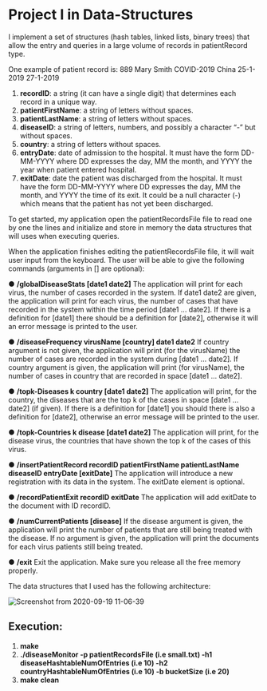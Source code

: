 # Project I in Data-Structures
I implement a set of structures (hash tables, linked lists, binary trees) that allow the entry and queries in a large volume of records in patientRecord type.

One example of patient record is: 
889 Mary Smith COVID-2019 China 25-1-2019 27-1-2019

1. **recordID**: a string (it can have a single digit) that 
determines each record in a unique way.
2. **patientFirstName**: a string of letters without spaces.
3. **patientLastName**: a string of letters without spaces.
4. **diseaseID**: a string of letters, numbers, and possibly a
character “-” but without spaces.
5. **country**: a string of letters without spaces.
6. **entryDate**: date of admission to the hospital. It must have the form DD-MM-YYYY where DD expresses the day, MM the month, and YYYY the year when patient entered hospital.
7. **exitDate**: date the patient was discharged from the hospital. It must have the form DD-MM-YYYY where DD expresses the day, MM the month, and YYYY the time of its exit. It could be a null character (-) which means that the patient has not yet been discharged.

To get started, my application open the patientRecordsFile file to read
one by one the lines and initialize and store in memory the data structures that will
uses when executing queries.

When the application finishes editing the patientRecordsFile file, it will wait
user input from the keyboard. The user will be able to give the following commands
(arguments in [] are optional):

● **/globalDiseaseStats [date1 date2]**
The application will print for each virus, the number of cases recorded in the system. If
date1 date2 are given, the application will print for each virus, the number of cases that have
recorded in the system within the time period [date1 ... date2].
If there is a definition for [date1] there should be a definition for [date2], otherwise it will
an error message is printed to the user.

● **/diseaseFrequency virusName [country] date1 date2**
If country argument is not given, the application will print (for the virusName) the number of cases are recorded in the system during [date1 ... date2]. If 
country argument is given, the application will print (for virusName), the number of cases in
country that are recorded in space [date1 ... date2].

● **/topk-Diseases k country [date1 date2]**
The application will print, for the country, the diseases that are the top k of the cases
in space [date1 ... date2] (if given). If there is a definition for [date1] you should
there is also a definition for [date2], otherwise an error message will be printed to the user.

● **/topk-Countries k disease [date1 date2]**
The application will print, for the disease virus, the countries that have shown the top k of the cases
of this virus.

● **/insertPatientRecord recordID patientFirstName patientLastName diseaseID entryDate [exitDate]**
The application will introduce a new registration with its data in the system. The exitDate element is
optional.

● **/recordPatientExit recordID exitDate**
The application will add exitDate to the document with ID recordID.

● **/numCurrentPatients [disease]**
If the disease argument is given, the application will print the number of patients that are still being treated with
the disease. If no argument is given, the application will print the documents for each virus
patients still being treated.

● **/exit**
Exit the application. Make sure you release all the free memory properly.

The data structures that I used has the following architecture:

![Screenshot from 2020-09-19 11-06-39](https://user-images.githubusercontent.com/60033683/93662409-8568c480-fa68-11ea-9b1a-d5293451f932.png)

## Execution:
 1) **make**
 2) **./diseaseMonitor -p patientRecordsFile (i.e small.txt) -h1 diseaseHashtableNumOfEntries (i.e 10) -h2 countryHashtableNumOfEntries (i.e 10) -b bucketSize (i.e 20)**
 3) **make clean**
